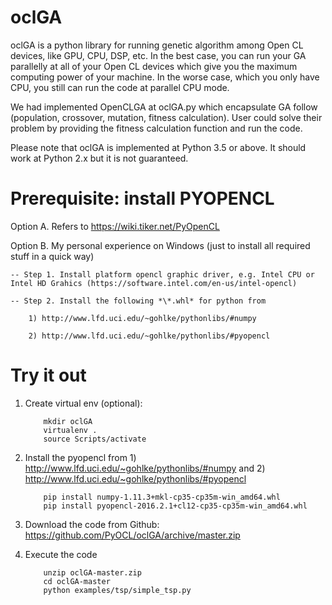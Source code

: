 # oclGA
oclGA is a python library for running genetic algorithm among Open CL devices, like GPU, CPU, DSP, etc. In the best case, you can run your GA parallelly at all of your Open CL devices which give you the maximum computing power of your machine. In the worse case, which you only have CPU, you still can run the code at parallel CPU mode.

We had implemented OpenCLGA at oclGA.py which encapsulate GA follow (population, crossover, mutation, fitness calculation). User could solve their problem by providing the fitness calculation function and run the code.

Please note that oclGA is implemented at Python 3.5 or above. It should work at Python 2.x but it is not guaranteed.

# Prerequisite: install PYOPENCL

Option A. Refers to https://wiki.tiker.net/PyOpenCL

Option B. My personal experience on Windows (just to install all required stuff in a quick way)

    -- Step 1. Install platform opencl graphic driver, e.g. Intel CPU or Intel HD Grahics (https://software.intel.com/en-us/intel-opencl)

    -- Step 2. Install the following *\*.whl* for python from

        1) http://www.lfd.uci.edu/~gohlke/pythonlibs/#numpy

        2) http://www.lfd.uci.edu/~gohlke/pythonlibs/#pyopencl

# Try it out

1. Create virtual env (optional):

    ```shellscript
        mkdir oclGA
        virtualenv .
        source Scripts/activate
    ```

2. Install the pyopencl from 1) http://www.lfd.uci.edu/~gohlke/pythonlibs/#numpy and 2) http://www.lfd.uci.edu/~gohlke/pythonlibs/#pyopencl

    ```
        pip install numpy-1.11.3+mkl-cp35-cp35m-win_amd64.whl
        pip install pyopencl-2016.2.1+cl12-cp35-cp35m-win_amd64.whl
    ```

3. Download the code from Github: https://github.com/PyOCL/oclGA/archive/master.zip

4. Execute the code

    ```
        unzip oclGA-master.zip
        cd oclGA-master
        python examples/tsp/simple_tsp.py
    ```


